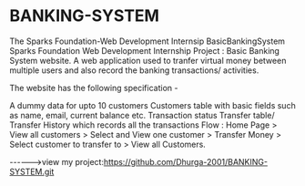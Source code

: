 # BANKING-SYSTEM
The Sparks Foundation-Web Development Internsip
BasicBankingSystem
Sparks Foundation Web Development Internship Project : Basic Banking System website. A web application used to tranfer virtual money between multiple users and also record the banking transactions/ activities.

The website has the following specification -

A dummy data for upto 10 customers
Customers table with basic fields such as name, email, current balance etc.
Transaction status
Transfer table/ Transfer History which records all the transactions
Flow : Home Page > View all customers > Select and View one customer > Transfer Money > Select customer to transfer to > View all Customers.

------>view my project:https://github.com/Dhurga-2001/BANKING-SYSTEM.git
